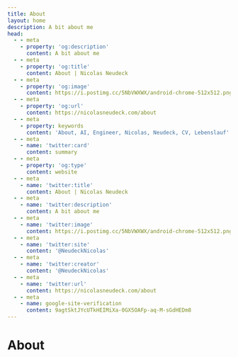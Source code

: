 ```yaml
---
title: About
layout: home
description: A bit about me
head:
  - - meta
    - property: 'og:description'
      content: A bit about me
  - - meta
    - property: 'og:title'
      content: About | Nicolas Neudeck
  - - meta
    - property: 'og:image'
      content: https://i.postimg.cc/5NbVWXWX/android-chrome-512x512.png
  - - meta
    - property: 'og:url'
      content: https://nicolasneudeck.com/about
  - - meta
    - property: keywords
      content: 'About, AI, Engineer, Nicolas, Neudeck, CV, Lebenslauf'
  - - meta
    - name: 'twitter:card'
      content: summary
  - - meta
    - property: 'og:type'
      content: website
  - - meta
    - name: 'twitter:title'
      content: About | Nicolas Neudeck
  - - meta
    - name: 'twitter:description'
      content: A bit about me
  - - meta
    - name: 'twitter:image'
      content: https://i.postimg.cc/5NbVWXWX/android-chrome-512x512.png
  - - meta
    - name: 'twitter:site'
      content: '@NeudeckNicolas'
  - - meta
    - name: 'twitter:creator'
      content: '@NeudeckNicolas'
  - - meta
    - name: 'twitter:url'
      content: https://nicolasneudeck.com/about
  - - meta
    - name: google-site-verification
      content: 9agtSktJYcUTkHEIMiXa-0GX5OAFp-aq-M-sGdHEDm8
---
```

<script setup>
import Hero from '../components/Hero.vue'
import AboutView from '../components/AboutView.vue'
const title = "About Me"
const subtitle = "My name is Nicolas, I am a Data and AI Enthusiast from Munich, Germany."

</script>
# About
<Hero :title="title" :subtitle="subtitle" style="margin-bottom: 3rem;" />
<AboutView />
